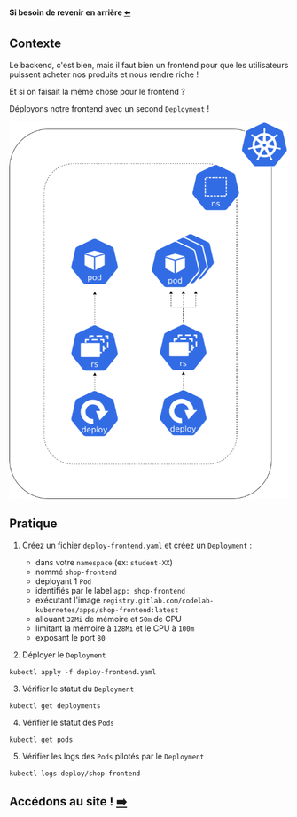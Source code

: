 **Si besoin de revenir en arrière [⬅️](../02-backend-deployment/README.md)**

## Contexte

Le backend, c'est bien, mais il faut bien un frontend pour que les utilisateurs puissent acheter nos produits et nous rendre riche !  

Et si on faisait la même chose pour le frontend ?  

Déployons notre frontend avec un second `Deployment` !  

![Schéma de l'etape 3](../assets/schema-kube-codelab-etape-3.png)

## Pratique

1) Créez un fichier `deploy-frontend.yaml` et créez un `Deployment` :
    * dans votre `namespace` (ex: `student-XX`)
    * nommé `shop-frontend`
    * déployant 1 `Pod`
    * identifiés par le label `app: shop-frontend`
    * exécutant l'image `registry.gitlab.com/codelab-kubernetes/apps/shop-frontend:latest`
    * allouant `32Mi` de mémoire et `50m` de CPU
    * limitant la mémoire à `128Mi` et le CPU à `100m`
    * exposant le port `80`  


2) Déployer le `Deployment`
```shell
kubectl apply -f deploy-frontend.yaml
```

3) Vérifier le statut du `Deployment`
```shell
kubectl get deployments
```

4) Vérifier le statut des `Pods`
```shell
kubectl get pods
```

5) Vérifier les logs des `Pods` pilotés par le `Deployment`
```shell
kubectl logs deploy/shop-frontend
```

## Accédons au site ! [➡️](../04-exposition/README.md)
